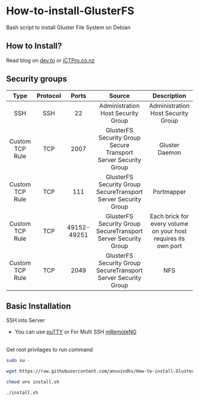 # How-to-install-GlusterFS
Bash script to install Gluster File System on Debian

## How to Install?

Read blog on  [dev.to](https://dev.to/aws-builders/gluster-fs-one-click-install-3b40) or  [iCTPro.co.nz](https://ictpro.co.nz/how-to-create-gluster-fs-on-cloud-day4/) 

## Security groups

|  Type | Protocol  | Ports  | Source |Description   |
| :------------: | :------------: | :------------: | :------------: |:------------: |
| SSH| SSH   | 22  | Administration Host Security Group   |Administration Host Security Group |
|  Custom TCP Rule  |  TCP | 2007  |  GlusterFS Security Group Secure Transport Server Security Group  | Gluster Daemon |
|  Custom TCP Rule  |TCP   | 111  | GlusterFS Security Group SecureTransport Server Security Group   | Portmapper |
| Custom TCP Rule   |TCP   | 49152-49251   |  GlusterFS Security Group SecureTransport Server Security Group  |Each brick for every volume on your host requires its own port  |
| Custom TCP Rule   | TCP  |  2049  | GlusterFS Security Group SecureTransport Server Security Group    | NFS |

## Basic Installation

SSH into Server 
- You can use [puTTY](https://www.putty.org/)
or For Multi SSH [mRemoteNG](https://mremoteng.org/download)
  
</br>
Get root privilages to run command 

```bash
sudo su -
```

```bash 
wget https://raw.githubusercontent.com/anuvindhs/How-to-install-GlusterFS/main/install.sh
```

```bash 
chmod u+x install.sh
```

```bash 
./install.sh
 ```